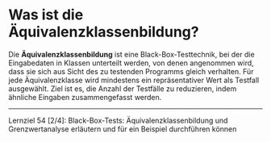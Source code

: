 # Was ist die Äquivalenzklassenbildung?

Die **Äquivalenzklassenbildung** ist eine Black-Box-Testtechnik, bei der die Eingabedaten in Klassen unterteilt werden, von denen angenommen wird, dass sie sich aus Sicht des zu testenden Programms gleich verhalten. Für jede Äquivalenzklasse wird mindestens ein repräsentativer Wert als Testfall ausgewählt. Ziel ist es, die Anzahl der Testfälle zu reduzieren, indem ähnliche Eingaben zusammengefasst werden.

---

Lernziel 54 \[2/4\]: Black-Box-Tests: Äquivalenzklassenbildung und Grenzwertanalyse erläutern und für ein Beispiel durchführen können
